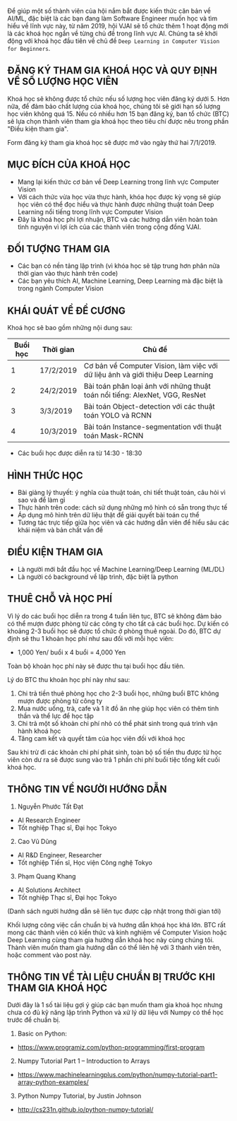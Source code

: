 
Để giúp một số thành viên của hội nắm bắt được kiến thức căn bản về AI/ML, đặc biệt là các bạn đang làm Software Engineer muốn học và tìm hiểu về lĩnh vực này, từ năm 2019, hội VJAI sẽ tổ chức thêm 1 hoạt động mới là các khoá học ngắn về từng chủ đề trong lĩnh vực AI. Chúng ta sẽ khởi động với khoá học đầu tiên về chủ đề `Deep Learning in Computer Vision for Beginners`.

## ĐĂNG KÝ THAM GIA KHOÁ HỌC VÀ QUY ĐỊNH VỀ SỐ LƯỢNG HỌC VIÊN
Khoá học sẽ không được tổ chức nếu số lượng học viên đăng ký dưới 5.
Hơn nữa, để đảm bảo chất lượng của khoá học, chúng tôi sẽ giới hạn số lượng học viên không quá 15.
Nếu có nhiều hơn 15 bạn đăng ký, ban tổ chức (BTC) sẽ lựa chọn thành viên tham gia khoá học theo tiêu chí được nêu trong phần "Điều kiện tham gia".

Form đăng ký tham gia khoá học sẽ được mở vào ngày thứ hai 7/1/2019.


## MỤC ĐÍCH CỦA KHOÁ HỌC
* Mang lại kiến thức cơ bản về Deep Learning trong lĩnh vực Computer Vision
* Với cách thức vừa học vừa thực hành, khóa học được kỳ vọng sẽ giúp học viên có thể đọc hiểu và thực hành được những thuật toán Deep Learning nổi tiếng trong lĩnh vực Computer Vision
* Đây là khoá học phi lợi nhuận, BTC và các hướng dẫn viên hoàn toàn tình nguyện vì lợi ích của các thành viên trong cộng đồng VJAI.


## ĐỐI TƯỢNG THAM GIA
* Các bạn có nền tảng lập trình (vì khóa học sẽ tập trung hơn phân nửa thời gian vào thực hành trên code)
* Các bạn yêu thích AI, Machine Learning, Deep Learning mà đặc biệt là trong ngành Computer Vision


## KHÁI QUÁT VỀ ĐỀ CƯƠNG
Khoá học sẽ bao gồm những nội dung sau:

| Buổi học  | Thời gian | Chủ đề  |
|---|---|---|
| 1  | 17/2/2019  | Cơ bản về Computer Vision, làm việc với dữ liệu ảnh và giới thiệu Deep Learning |
| 2  | 24/2/2019  | Bài toán phân loại ảnh với những thuật toán nổi tiếng: AlexNet, VGG, ResNet |
| 3  | 3/3/2019  | Bài toán Object-detection với các thuật toán YOLO và RCNN |
| 4  | 10/3/2019  | Bài toán Instance-segmentation với thuật toán Mask-RCNN |

* Các buổi học được diễn ra từ 14:30 - 18:30


## HÌNH THỨC HỌC
* Bài giảng lý thuyết: ý nghĩa của thuật toán, chi tiết thuật toán, câu hỏi vì sao và để làm gì
* Thực hành trên code: cách sử dụng những mô hình có sẵn trong thực tế
* Áp dụng mô hình trên dữ liệu thật để giải quyết bài toán cụ thể
* Tương tác trực tiếp giữa học viên và các hướng dẫn viên để hiểu sâu các khái niệm và bản chất vấn đề


## ĐIỀU KIỆN THAM GIA
* Là người mới bắt đầu học về Machine Learning/Deep Learning (ML/DL)
* Là người có background về lập trình, đặc biệt là python


## THUÊ CHỖ VÀ HỌC PHÍ
Vì lý do các buổi học diễn ra trong 4 tuần liên tục, BTC sẽ không đảm bảo có thể mượn được phòng từ các công ty cho tất cả các buổi học. Dự kiến có khoảng 2-3 buổi học sẽ được tổ chức ở phòng thuê ngoài. Do đó, BTC dự định sẽ thu 1 khoản học phí như sau đối với mỗi học viên:
* 1,000 Yen/ buổi x 4 buổi = 4,000 Yen

Toàn bộ khoản học phí này sẽ được thu tại buổi học đầu tiên.

Lý do BTC thu khoản học phí này như sau:
1. Chi trả tiền thuê phòng học cho 2-3 buổi học, những buổi BTC không mượn được phòng từ công ty
2. Mua nước uống, trà, cafe và 1 ít đồ ăn nhẹ giúp học viên có thêm tinh thần và thể lực để học tập
3. Chi trả một số khoản chi phí nhỏ có thể phát sinh trong quá trình vận hành khoá học
4. Tăng cam kết và quyết tâm của học viên đối với khoá học

Sau khi trừ đi các khoản chi phí phát sinh, toàn bộ số tiền thu được từ học viên còn dư ra sẽ được sung vào trả 1 phần chi phí buổi tiệc tổng kết cuối khoá học.


## THÔNG TIN VỀ NGƯỜI HƯỚNG DẪN
1. Nguyễn Phước Tất Đạt
- AI Research Engineer
- Tốt nghiệp Thạc sĩ, Đại học Tokyo
2. Cao Vũ Dũng
- AI R&D Engineer, Researcher
- Tốt nghiệp Tiến sĩ, Học viện Công nghệ Tokyo
3. Phạm Quang Khang
- AI Solutions Architect
- Tốt nghiệp Thạc sĩ, Đại học Tokyo

(Danh sách người hướng dẫn sẽ liên tục được cập nhật trong thời gian tới)

Khối lượng công việc cần chuẩn bị và hướng dẫn khoá học khá lớn. BTC rất mong các thành viên có kiến thức và kinh nghiệm về Computer Vision hoặc Deep Learning cùng tham gia hướng dẫn khoá học này cùng chúng tôi. Thành viên muốn tham gia hướng dẫn có thể liên hệ với 3 thành viên trên, hoặc comment vào post này.


## THÔNG TIN VỀ TÀI LIỆU CHUẨN BỊ TRƯỚC KHI THAM GIA KHOÁ HỌC
Dưới đây là 1 số tài liệu gợi ý giúp các bạn muốn tham gia khoá học nhưng chưa có đủ kỹ năng lập trình Python và xử lý dữ liệu với Numpy có thể học trước để chuẩn bị.

1. Basic on Python:
* https://www.programiz.com/python-programming/first-program

2. Numpy Tutorial Part 1 – Introduction to Arrays
* https://www.machinelearningplus.com/python/numpy-tutorial-part1-array-python-examples/

3. Python Numpy Tutorial, by Justin Johnson
* http://cs231n.github.io/python-numpy-tutorial/
